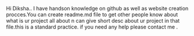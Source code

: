 Hi Diksha..
I have handson knowledge on github as well as website creation procces.You can create readme.md file to get other people know about what is ur project all about n can give short desc about ur project in that file.this is a standard practice.
if you need any help please contact me .
